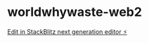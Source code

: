 # worldwhywaste-web2

[Edit in StackBlitz next generation editor ⚡️](https://stackblitz.com/~/github.com/supk33/worldwhywaste-web2)